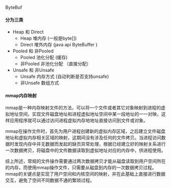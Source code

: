 ByteBuf
#### 分为三类
* Heap 和 Direct 
   * Heap 堆内存 (一般是byte[])
   * Direct 堆外内存 (java api ByteBuffer )
* Pooled 和 非Pooled
   * Pooled 池化分配 (缓存)
   * 非Pooled 非池化分配 （直接分配）
* Unsafe 和 非Unsafe
   * Unsafe 内存方式 (自动判断是否支持unsafe)
   * 非Unsafe 数组方式
  
####  mmap内存映射

mmap是一种内存映射文件的方法，可以将一个文件或者其它对象映射到进程的虚拟地址空间，实现文件磁盘地址和进程虚拟地址空间中某一段地址的一一对映，这样应用程序就可以通过访问进程虚拟内存地地址直接访问到文件或对象。

mmap在操作文件时，首先为用户进程创建新的虚拟内存区域，之后建立文件磁盘地址和虚拟内存相关区域的映射，这期间没有涉及任何的文件拷贝。当进程访问数据时发现内存中并无数据而发起的缺页异常处理，根据已经建立好的映射关系进行一次数据拷贝，将磁盘中的文件数据读取到虚拟地址对应的内存中，供进程使用。

综上所述，常规的文件操作需要通过两次数据拷贝才能从磁盘读取到用户空间所在的内存，而使用mmap操作文件，只需要从磁盘到内存的一次数据拷贝过程。mmap的关键点是实现了用户空间和内核空间的映射，并在此基础上直接进行数据交互，避免了空间不同数据不通的繁琐过程。